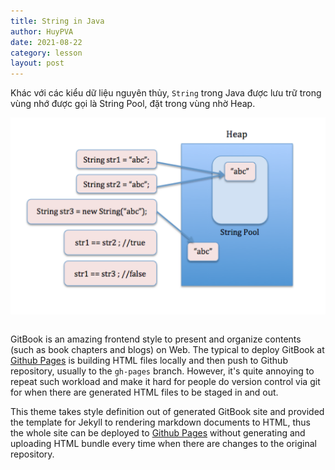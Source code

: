 ```yaml
---
title: String in Java
author: HuyPVA
date: 2021-08-22
category: lesson
layout: post
---
```


Khác với các kiểu dữ liệu nguyên thủy, `String` trong Java được lưu trữ trong vùng nhớ được gọi là String Pool, đặt trong vùng nhờ Heap.

![StringPool](../assets/images/stringpool.png)

```java

``` 

GitBook is an amazing frontend style to present and organize contents (such as book chapters
and blogs) on Web. The typical to deploy GitBook at [Github Pages][1]
is building HTML files locally and then push to Github repository, usually to the `gh-pages`
branch. However, it's quite annoying to repeat such workload and make it hard for people do
version control via git for when there are generated HTML files to be staged in and out.

This theme takes style definition out of generated GitBook site and provided the template
for Jekyll to rendering markdown documents to HTML, thus the whole site can be deployed
to [Github Pages][1] without generating and uploading HTML bundle every time when there are
changes to the original repository.

[1]: https://pages.github.com